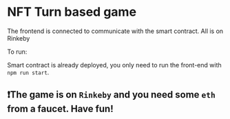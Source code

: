 # NFT Turn based game

The frontend is connected to communicate with the smart contract. All is on Rinkeby

To run:

Smart contract is already deployed, you only need to run the front-end with `npm run start`.

## ❗The game is on `Rinkeby` and you need some `eth` from a faucet. Have fun!
